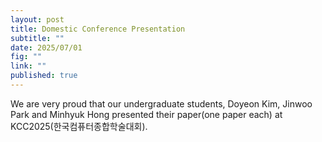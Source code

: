 ```yaml
---
layout: post
title: Domestic Conference Presentation
subtitle: ""
date: 2025/07/01
fig: ""
link: ""
published: true
---
```


We are very proud that our undergraduate students, Doyeon Kim, Jinwoo Park and Minhyuk Hong presented their paper(one paper each) at KCC2025(한국컴퓨터종합학술대회).
